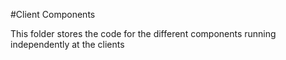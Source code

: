 #Client Components

This folder stores the code for the different components running independently at the clients